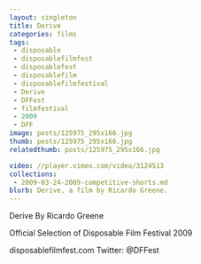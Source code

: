 ```yaml
---
layout: singleton
title: Derive
categories: films
tags:
 - disposable
 - disposablefilmfest
 - disposablefest
 - disposablefilm
 - disposablefilmfestival
 - Derive
 - DFFest
 - filmfestival
 - 2009
 - DFF
image: posts/125975_295x166.jpg
thumb: posts/125975_295x166.jpg
relatedthumb: posts/125975_295x166.jpg

video: //player.vimeo.com/video/3124513
collections:
 - 2009-03-24-2009-competitive-shorts.md
blurb: Derive, a film by Ricardo Greene.
---
```


Derive
By Ricardo Greene

Official Selection of Disposable Film Festival 2009

disposablefilmfest.com
Twitter: @DFFest